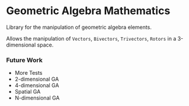 # Geometric Algebra Mathematics

Library for the manipulation of geometric algebra elements.

Allows the manipulation of `Vectors`, `Bivectors`, `Trivectors`, `Rotors` in a 3-dimensional space.

### Future Work

- More Tests
- 2-dimensional GA
- 4-dimensional GA
- Spatial GA
- N-dimensional GA